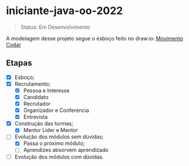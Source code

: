 # iniciante-java-oo-2022

> Status: Em Desenvolvimento

A modelagem desse projeto segue o esboço feito no draw.io:
[Movimento Codar](https://drive.google.com/file/d/1JTykce0otRLihWIxCL6onYFPwS3FzOl_/view?usp=sharing)

## Etapas
- [x] Esboço;
- [x] Recrutamento;
    - [x] Pessoa e Interesse
    - [x] Candidato
    - [x] Recrutador
    - [x] Organizador e Conferencia
    - [x] Entrevista
- [x] Construção das turmas;
    - [x] Mentor Lider e Mentor
- [ ] Evolução dos módulos sem dúvidas;
    - [x] Passa o próximo módulo;
    - [ ] Aprendizes absorvem aprendizado
- [ ] Evolução dos módulos com dúvidas.
